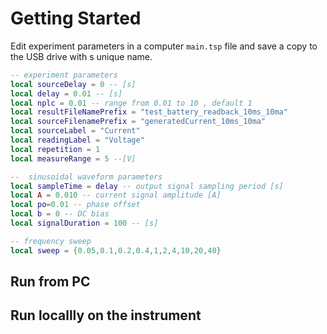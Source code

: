 # Getting Started

Edit experiment parameters in a computer  `main.tsp` file and save a copy to the USB drive with s unique name.


```lua
-- experiment parameters
local sourceDelay = 0 -- [s]
local delay = 0.01 -- [s]
local nplc = 0.01 -- range from 0.01 to 10 , default 1
local resultFileNamePrefix = "test_battery_readback_10ms_10ma"
local sourceFilenamePrefix = "generatedCurrent_10ms_10ma"
local sourceLabel = "Current"
local readingLabel = "Voltage"
local repetition = 1
local measureRange = 5 --[V]

--  sinusoidal waveform parameters
local sampleTime = delay -- output signal sampling period [s]
local A = 0.010 -- current signal amplitude [A]
local po=0.01 -- phase offset
local b = 0 -- DC bias
local signalDuration = 100 -- [s]

-- frequency sweep
local sweep = {0.05,0.1,0.2,0.4,1,2,4,10,20,40}

```

## Run from PC



## Run locallly on the instrument

